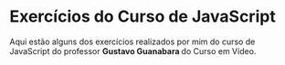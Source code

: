 <h1>Exercícios do Curso de JavaScript </h1>

Aqui estão alguns dos exercícios realizados por mim do curso de JavaScript do professor <strong>Gustavo Guanabara </strong>do Curso em Vídeo.
